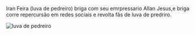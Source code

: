 Iran Feira (luva de pedreiro) briga com seu emrpressario Allan Jesus,e briga corre repercursão em redes sociais e revolta fãs de luva de predriro.



<img src="luva de pedreiro.jpeg" alt="luva de pedreiro " title="luva de pedreiro.jpeg" />






